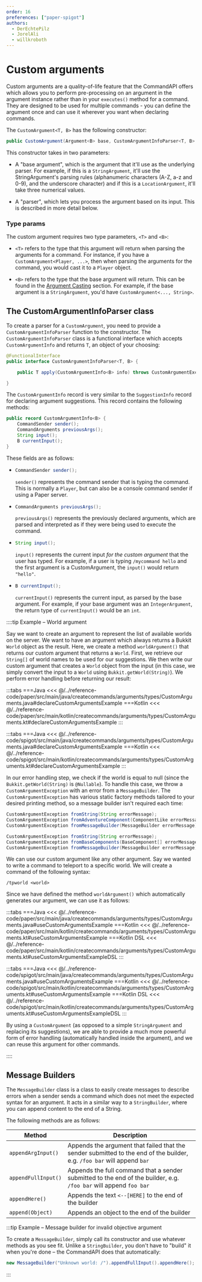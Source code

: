 ```yaml
---
order: 16
preferences: ["paper-spigot"]
authors:
  - DerEchtePilz
  - JorelAli
  - willkroboth
---
```


# Custom arguments

Custom arguments are a quality-of-life feature that the CommandAPI offers which allows you to perform pre-processing on an argument in the argument instance rather than in your `executes()` method for a command. They are designed to be used for multiple commands - you can define the argument once and can use it wherever you want when declaring commands.

The `CustomArgument<T, B>` has the following constructor:

```java
public CustomArgument(Argument<B> base, CustomArgumentInfoParser<T, B> parser);
```

This constructor takes in two parameters:

- A "base argument", which is the argument that it'll use as the underlying parser. For example, if this is a `StringArgument`, it'll use the StringArgument's parsing rules (alphanumeric characters (A-Z, a-z and 0-9), and the underscore character) and if this is a `LocationArgument`, it'll take three numerical values.

- A "parser", which lets you process the argument based on its input. This is described in more detail below.

### Type params

The custom argument requires two type parameters, `<T>` and `<B>`:

- `<T>` refers to the type that this argument will return when parsing the arguments for a command. For instance, if you have a `CustomArgument<Player, ...>`, then when parsing the arguments for the command, you would cast it to a `Player` object.

- `<B>` refers to the type that the base argument will return. This can be found in the [Argument Casting](../arguments#argument-casting) section. For example, if the base argument is a `StringArgument`, you'd have `CustomArgument<..., String>`.

## The CustomArgumentInfoParser class

To create a parser for a `CustomArgument`, you need to provide a `CustomArgumentInfoParser` function to the constructor. The `CustomArgumentInfoParser` class is a functional interface which accepts `CustomArgumentInfo` and returns `T`, an object of your choosing:

```java
@FunctionalInterface
public interface CustomArgumentInfoParser<T, B> {

    public T apply(CustomArgumentInfo<B> info) throws CustomArgumentException;

}
```

The `CustomArgumentInfo` record is very similar to the `SuggestionInfo` record for declaring argument suggestions. This record contains the following methods:

```java
public record CustomArgumentInfo<B> {
    CommandSender sender();
    CommandArguments previousArgs(); 
    String input();
    B currentInput();
}
```

These fields are as follows:

- ```java
  CommandSender sender();
  ```

  `sender()` represents the command sender that is typing the command. This is normally a `Player`, but can also be a console command sender if using a Paper server.

- ```java
  CommandArguments previousArgs();
  ```

  `previousArgs()` represents the previously declared arguments, which are parsed and interpreted as if they were being used to execute the command.

- ```java
  String input();
  ```

  `input()` represents the current input _for the custom argument_ that the user has typed. For example, if a user is typing `/mycommand hello` and the first argument is a CustomArgument, the `input()` would return `"hello"`.

- ```java
  B currentInput();
  ```

  `currentInput()` represents the current input, as parsed by the base argument. For example, if your base argument was an `IntegerArgument`, the return type of `currentInput()` would be an `int`.

::::tip Example – World argument

Say we want to create an argument to represent the list of available worlds on the server. We want to have an argument which always returns a Bukkit `World` object as the result. Here, we create a method `worldArgument()` that returns our custom argument that returns a `World`. First, we retrieve our `String[]` of world names to be used for our suggestions. We then write our custom argument that creates a `World` object from the input (in this case, we simply convert the input to a `World` using `Bukkit.getWorld(String)`). We perform error handling before returning our result:

<div class="paper">

:::tabs
===Java
<<< @/../reference-code/paper/src/main/java/createcommands/arguments/types/CustomArguments.java#declareCustomArgumentsExample
===Kotlin
<<< @/../reference-code/paper/src/main/kotlin/createcommands/arguments/types/CustomArguments.kt#declareCustomArgumentsExample
:::

</div>
<div class="spigot">

:::tabs
===Java
<<< @/../reference-code/spigot/src/main/java/createcommands/arguments/types/CustomArguments.java#declareCustomArgumentsExample
===Kotlin
<<< @/../reference-code/spigot/src/main/kotlin/createcommands/arguments/types/CustomArguments.kt#declareCustomArgumentsExample
:::

</div>

In our error handling step, we check if the world is equal to null (since the `Bukkit.getWorld(String)` is `@Nullable`). To handle this case, we throw a `CustomArgumentException` with an error from a `MessageBuilder`. The `CustomArgumentException` has various static factory methods tailored to your desired printing method, so a message builder isn't required each time:

<div class="paper">

```java
CustomArgumentException fromString(String errorMessage);
CustomArgumentException fromAdventureComponent(ComponentLike errorMessage);
CustomArgumentException fromMessageBuilder(MessageBuilder errorMessage);
```

</div>
<div class="spigot">

```java
CustomArgumentException fromString(String errorMessage);
CustomArgumentException fromBaseComponents(BaseComponent[] errorMessage);
CustomArgumentException fromMessageBuilder(MessageBuilder errorMessage);
```

</div>

We can use our custom argument like any other argument. Say we wanted to write a command to teleport to a specific world. We will create a command of the following syntax:

```mccmd
/tpworld <world>
```

Since we have defined the method `worldArgument()` which automatically generates our argument, we can use it as follows:

<div class="paper">

:::tabs
===Java
<<< @/../reference-code/paper/src/main/java/createcommands/arguments/types/CustomArguments.java#useCustomArgumentsExample
===Kotlin
<<< @/../reference-code/paper/src/main/kotlin/createcommands/arguments/types/CustomArguments.kt#useCustomArgumentsExample
===Kotlin DSL
<<< @/../reference-code/paper/src/main/kotlin/createcommands/arguments/types/CustomArguments.kt#useCustomArgumentsExampleDSL
:::

</div>
<div class="spigot">

:::tabs
===Java
<<< @/../reference-code/spigot/src/main/java/createcommands/arguments/types/CustomArguments.java#useCustomArgumentsExample
===Kotlin
<<< @/../reference-code/spigot/src/main/kotlin/createcommands/arguments/types/CustomArguments.kt#useCustomArgumentsExample
===Kotlin DSL
<<< @/../reference-code/spigot/src/main/kotlin/createcommands/arguments/types/CustomArguments.kt#useCustomArgumentsExampleDSL
:::

</div>

By using a `CustomArgument` (as opposed to a simple `StringArgument` and replacing its suggestions), we are able to provide a much more powerful form of error handling (automatically handled inside the argument), and we can reuse this argument for other commands.

::::

## Message Builders

The `MessageBuilder` class is a class to easily create messages to describe errors when a sender sends a command which does not meet the expected syntax for an argument. It acts in a similar way to a `StringBuilder`, where you can append content to the end of a String.

The following methods are as follows:

| Method              | Description                                                                                                             |
|---------------------|-------------------------------------------------------------------------------------------------------------------------|
| `appendArgInput()`  | Appends the argument that failed that the sender submitted to the end of the builder, e.g. `/foo bar` will append `bar` |
| `appendFullInput()` | Appends the full command that a sender submitted to the end of the builder, e.g. `/foo bar` will append `foo bar`       |
| `appendHere()`      | Appends the text `<--[HERE]` to the end of the builder                                                                  |
| `append(Object)`    | Appends an object to the end of the builder                                                                             |

:::tip Example – Message builder for invalid objective argument

To create a `MessageBuilder`, simply call its constructor and use whatever methods as you see fit. Unlike a `StringBuilder`, you don't have to "build" it when you're done – the CommandAPI does that automatically:

```java
new MessageBuilder("Unknown world: /").appendFullInput().appendHere();
```

:::